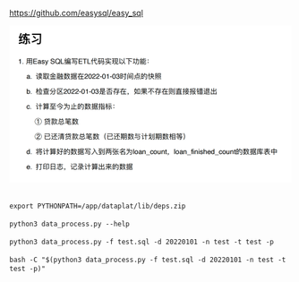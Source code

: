 https://github.com/easysql/easy_sql

![img_1.png](img_1.png)

```

export PYTHONPATH=/app/dataplat/lib/deps.zip

python3 data_process.py --help

python3 data_process.py -f test.sql -d 20220101 -n test -t test -p

bash -C "$(python3 data_process.py -f test.sql -d 20220101 -n test -t test -p)"

```